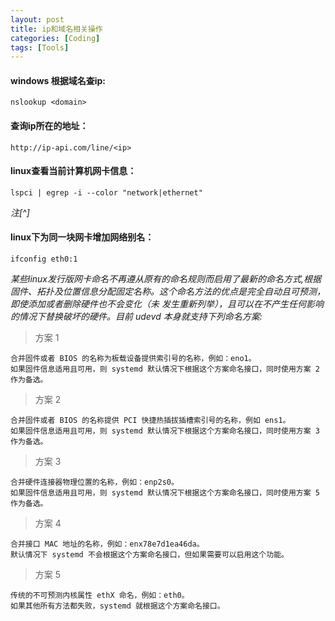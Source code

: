 ```yaml
---
layout: post
title: ip和域名相关操作
categories: [Coding]
tags: [Tools]
---
```


#### windows 根据域名查ip:

	nslookup <domain>

#### 查询ip所在的地址：

	http://ip-api.com/line/<ip>

#### linux查看当前计算机网卡信息：

	lspci | egrep -i --color "network|ethernet"

*注[^]*

#### linux下为同一块网卡增加网络别名：

	ifconfig eth0:1


*某些linux发行版网卡命名不再遵从原有的命名规则而启用了最新的命名方式,根据固件、拓扑及位置信息分配固定名称。这个命名方法的优点是完全自动且可预测，即使添加或者删除硬件也不会变化（未 发生重新列举），且可以在不产生任何影响的情况下替换破坏的硬件。目前 udevd 本身就支持下列命名方案:*

> 方案 1

	合并固件或者 BIOS 的名称为板载设备提供索引号的名称，例如：eno1。
	如果固件信息适用且可用，则 systemd 默认情况下根据这个方案命名接口，同时使用方案 2 作为备选。

> 方案 2

	合并固件或者 BIOS 的名称提供 PCI 快捷热插拔插槽索引号的名称，例如 ens1。
	如果固件信息适用且可用，则 systemd 默认情况下根据这个方案命名接口，同时使用方案 3 作为备选。

> 方案 3

	合并硬件连接器物理位置的名称，例如：enp2s0。
	如果固件信息适用且可用，则 systemd 默认情况下根据这个方案命名接口，同时使用方案 5 作为备选。

> 方案 4

	合并接口 MAC 地址的名称，例如：enx78e7d1ea46da。
	默认情况下 systemd 不会根据这个方案命名接口，但如果需要可以启用这个功能。

> 方案 5

	传统的不可预测内核属性 ethX 命名，例如：eth0。
	如果其他所有方法都失败，systemd 就根据这个方案命名接口。
